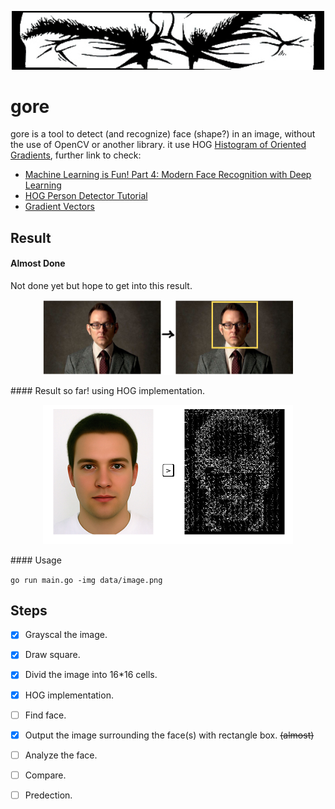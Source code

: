 <p align="center"><img src="Cover1.jpg" width="500"></p>

gore
=====
gore is a tool to detect (and recognize) face (shape?) in an image, without the use of OpenCV or another library. it use HOG [Histogram of Oriented Gradients](https://en.wikipedia.org/wiki/Histogram_of_oriented_gradients), further link to check:
* [Machine Learning is Fun! Part 4: Modern Face Recognition with Deep Learning](https://medium.com/@ageitgey/machine-learning-is-fun-part-4-modern-face-recognition-with-deep-learning-c3cffc121d78)
* [HOG Person Detector Tutorial](http://mccormickml.com/2013/05/09/hog-person-detector-tutorial/)
* [Gradient Vectors](http://mccormickml.com/2013/05/07/gradient-vectors/)

Result
-------
#### Almost Done
Not done yet but hope to get into this result.
<p align="center"><img src="GoreProject.png" width="400"></p>
#### Result so far!
using HOG implementation.
<p align="center"><img src="face-hog.png" width="400"></p>
#### Usage

`go run main.go -img data/image.png`


Steps
------

- [x] Grayscal the image.
- [x] Draw square.
- [x] Divid the image into 16*16 cells.
- [x] HOG implementation.
- [ ] Find face.
- [x] Output the image surrounding the face(s) with rectangle box. ~~(almost)~~
- [ ] Analyze the face.
- [ ] Compare.
- [ ] Predection.

